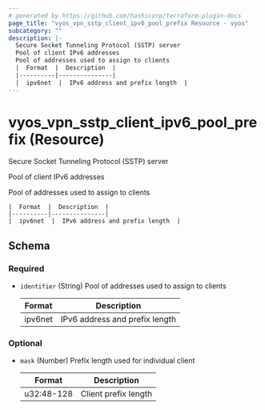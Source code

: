 ```yaml
---
# generated by https://github.com/hashicorp/terraform-plugin-docs
page_title: "vyos_vpn_sstp_client_ipv6_pool_prefix Resource - vyos"
subcategory: ""
description: |-
  Secure Socket Tunneling Protocol (SSTP) server
  Pool of client IPv6 addresses
  Pool of addresses used to assign to clients
  |  Format  |  Description  |
  |----------|---------------|
  |  ipv6net  |  IPv6 address and prefix length  |
---
```


# vyos_vpn_sstp_client_ipv6_pool_prefix (Resource)

Secure Socket Tunneling Protocol (SSTP) server

Pool of client IPv6 addresses

Pool of addresses used to assign to clients

    |  Format  |  Description  |
    |----------|---------------|
    |  ipv6net  |  IPv6 address and prefix length  |



<!-- schema generated by tfplugindocs -->
## Schema

### Required

- `identifier` (String) Pool of addresses used to assign to clients

    |  Format  |  Description  |
    |----------|---------------|
    |  ipv6net  |  IPv6 address and prefix length  |

### Optional

- `mask` (Number) Prefix length used for individual client

    |  Format  |  Description  |
    |----------|---------------|
    |  u32:48-128  |  Client prefix length  |
